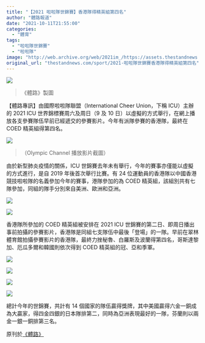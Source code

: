 ```yaml
---
title: "【2021 啦啦隊世錦賽】香港隊得精英組第四名"
author: "體路報道"
date: "2021-10-11T21:55:00"
categories:
  - "體育"
tags:
  - "啦啦隊世錦賽"
  - "啦啦隊"
image: "http://web.archive.org/web/2021im_/https://assets.thestandnews.com/media/photos/761785464544546.png"
original_url: "thestandnews.com/sport/2021-啦啦隊世錦賽香港隊得精英組第四名"
---
```

![](http://web.archive.org/web/2021im_/https://assets.thestandnews.com/media/photos/761785464544546.png)
> 《體路》製圖

【體路專訊】由國際啦啦隊聯盟（International Cheer Union，下稱 ICU）主辦的 2021 ICU 世界錦標賽周六及周日（9 及 10 日）以虛擬的方式舉行，在網上播放各支參賽隊伍早前已經遞交的參賽影片。今年有派隊參賽的香港隊，最終在 COED 精英組得第四名。

![](http://web.archive.org/web/2021im_/https://www.sportsroad.hk/wp-content/uploads/2021/10/cheerleader_2021ICUWorldChampionship_20211011_08.png)
> （Olympic Channel 播放影片截圖）

由於新型肺炎疫情的關係，ICU 世錦賽去年未有舉行，今年的賽事亦僅能以虛擬的方式進行，是自 2019 年後首次舉行比賽。有 24 位運動員的香港隊以中國香港競技啦啦隊的名義參加今年的賽事，港隊參加的為 COED 精英組，該組別共有七隊參加，同組的隊手分別來自美洲、歐洲和亞洲。

![](http://web.archive.org/web/2021im_/https://www.sportsroad.hk/wp-content/uploads/2021/10/cheerleader_2021ICUWorldChampionship_20211011_02.jpeg)

![](http://web.archive.org/web/2021im_/https://www.sportsroad.hk/wp-content/uploads/2021/10/cheerleader_2021ICUWorldChampionship_20211011_03.jpeg)

香港隊所參加的 COED 精英組被安排在 2021 ICU 世錦賽的第二日、即周日播出事前拍攝的參賽影片，香港隊是同組七支隊伍中最後「登場」的一隊。早前在翠林體育館拍攝參賽影片的香港隊，最終力挫秘魯、白羅斯及波蘭得第四名，哥斯達黎加、厄瓜多爾和韓國則依次得到 COED 精英組的冠、亞和季軍。

![](http://web.archive.org/web/2021im_/https://www.sportsroad.hk/wp-content/uploads/2021/10/cheerleader_2021ICUWorldChampionship_20211011_05.jpeg)

![](http://web.archive.org/web/2021im_/https://www.sportsroad.hk/wp-content/uploads/2021/10/cheerleader_2021ICUWorldChampionship_20211011_06.jpeg)

![](http://web.archive.org/web/2021im_/https://www.sportsroad.hk/wp-content/uploads/2021/10/cheerleader_2021ICUWorldChampionship_20211011_04.jpeg)

![](http://web.archive.org/web/2021im_/https://www.sportsroad.hk/wp-content/uploads/2021/10/cheerleader_2021ICUWorldChampionship_20211011_07.jpeg)

總計今年的世錦賽，共計有 14 個國家的隊伍贏得獎牌，其中美國贏得六金一銅成為大贏家，得四金四銀的日本隊排第二，同時為亞洲表現最好的一隊，芬蘭則以兩金一銀一銅排第三名。

原刊於[《體路》](http://web.archive.org/web/20211229082821/https://www.sportsroad.hk/archives/355508)